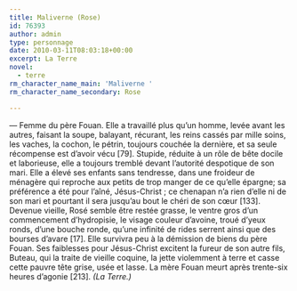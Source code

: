 ```yaml
---
title: Maliverne (Rose)
id: 76393
author: admin
type: personnage
date: 2010-03-11T08:03:18+00:00
excerpt: La Terre
novel:
  - terre
rm_character_name_main: 'Maliverne '
rm_character_name_secondary: Rose

---
```

— Femme du père Fouan. Elle a travaillé plus qu’un homme, levée avant les autres, faisant la soupe, balayant, récurant, les reins cassés par mille soins, les vaches, la cochon, le pétrin, toujours couchée la dernière, et sa seule récompense est d’avoir vécu [79]. Stupide, réduite à un rôle de bête docile et laborieuse, elle a toujours tremblé devant l’autorité despotique de son mari. Elle a élevé ses enfants sans tendresse, dans une froideur de ménagère qui reproche aux petits de trop manger de ce qu’elle épargne; sa préférence a été pour l’aîné, Jésus-Christ ; ce chenapan n’a rien d’elle ni de son mari et pourtant il sera jusqu’au bout le chéri de son cœur [133]. Devenue vieille, Rosé semble être restée grasse, le ventre gros d’un commencement d’hydropisie, le visage couleur d’avoine, troué d’yeux ronds, d’une bouche ronde, qu’une infinité de rides serrent ainsi que des bourses d’avare [17]. Elle survivra peu à la démission de biens du père Fouan. Ses faiblesses pour Jésus-Christ excitent la fureur de son autre fils, Buteau, qui la traite de vieille coquine, la jette violemment à terre et casse cette pauvre tête grise, usée et lasse. La mère Fouan meurt après trente-six heures d’agonie [213]. _(La Terre.)_